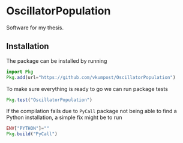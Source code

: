 # OscillatorPopulation

Software for my thesis.

## Installation

The package can be installed by running
```julia
import Pkg
Pkg.add(url="https://github.com/vkumpost/OscillatorPopulation")
```

To make sure everything is ready to go we can run package tests
```julia
Pkg.test("OscillatorPopulation")
```

If the compilation fails due to `PyCall` package not being able to find a Python
installation, a simple fix might be to run
```julia
ENV["PYTHON"]=""
Pkg.build("PyCall")
```
